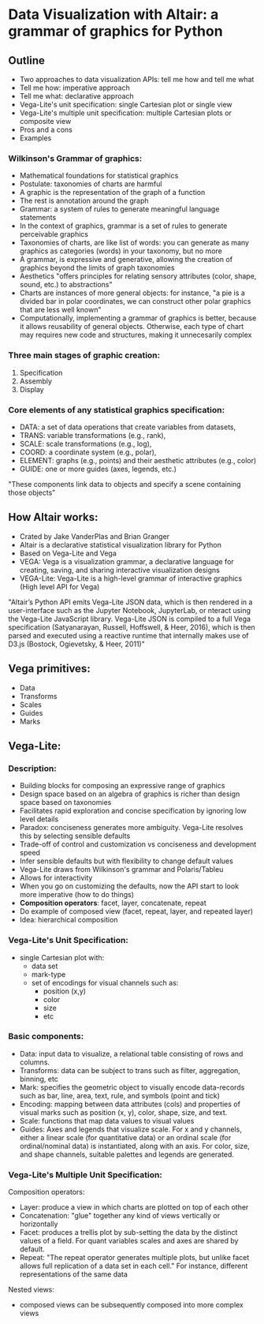 # Data Visualization with Altair: a grammar of graphics for Python

## Outline

- Two approaches to data visualization APIs: tell me how and tell me what
- Tell me how: imperative approach
- Tell me what: declarative approach
- Vega-Lite's unit specification: single Cartesian plot or single view
- Vega-Lite's multiple unit specification: multiple Cartesian plots or composite view
- Pros and a cons
- Examples

### Wilkinson's Grammar of graphics:
- Mathematical foundations for statistical graphics
- Postulate: taxonomies of charts are harmful
- A graphic is the representation of the graph of a function
- The rest is annotation around the graph
- Grammar: a system of rules to generate meaningful language statements
- In the context of graphics, grammar is a set of rules to generate perceivable graphics
- Taxonomies of charts, are like list of words: you can generate as many graphics as categories (words) in your taxonomy, but no more
- A grammar, is expressive and generative, allowing the creation of graphics beyond the limits of graph taxonomies
- Aesthetics "offers principles for relating sensory attributes (color, shape, sound, etc.) to abstractions"
- Charts are instances of more general objects: for instance, "a pie is a divided bar in polar coordinates, we can construct other polar graphics that are less well known"
- Computationally, implementing a grammar of graphics is better, because it allows reusability of general objects. Otherwise, each type of chart may requires new code and structures, making it unnecesarily complex

### Three main stages of graphic creation:

1. Specification
2. Assembly
3. Display

### Core elements of any statistical graphics specification:

- DATA: a set of data operations that create variables from datasets,
- TRANS: variable transformations (e.g., rank),
- SCALE: scale transformations (e.g., log),
- COORD: a coordinate system (e.g., polar),
- ELEMENT: graphs (e.g., points) and their aesthetic attributes (e.g., color)
- GUIDE: one or more guides (axes, legends, etc.)

"These components link data to objects and
specify a scene containing those objects"

## How Altair works:

- Crated by Jake VanderPlas and Brian Granger
- Altair is a declarative statistical visualization library for Python
- Based on Vega-Lite and Vega
- VEGA: Vega is a visualization grammar, a declarative language for creating, saving, and sharing interactive visualization designs
- VEGA-Lite: Vega-Lite is a high-level grammar of interactive graphics (High level API for Vega)

"Altair’s Python API emits Vega-Lite JSON data, which is then rendered in a user-interface such as the Jupyter Notebook, JupyterLab, or nteract using the Vega-Lite JavaScript library. Vega-Lite JSON is compiled to a full Vega specification (Satyanarayan, Russell, Hoffswell, & Heer, 2016), which is then parsed and executed using a reactive runtime that internally makes use of D3.js (Bostock, Ogievetsky, & Heer, 2011)"

## Vega primitives:
- Data
- Transforms
- Scales
- Guides
- Marks

## Vega-Lite:

### Description:
- Building blocks for composing an expressive range of graphics
- Design space based on an algebra of graphics is richer than design space based on taxonomies
- Facilitates rapid exploration and concise specification by ignoring low level details
- Paradox: conciseness generates more ambiguity. Vega-Lite resolves this by selecting sensible defaults
- Trade-off of control and customization vs conciseness and development speed
- Infer sensible defaults but with flexibility to change default values
- Vega-Lite draws from Wilkinson's grammar and Polaris/Tableu
- Allows for interactivity
- When you go on customizing the defaults, now the API start to look more imperative (how to do things)
- **Composition operators**: facet, layer, concatenate, repeat
- Do example of composed view (facet, repeat, layer, and repeated layer)
- Idea: hierarchical composition

### Vega-Lite's Unit Specification:
- single Cartesian plot with:
  - data set
  - mark-type
  - set of encodings for visual channels such as:
    - position (x,y)
    - color
    - size
    - etc

### Basic components:
- Data: input data to visualize, a relational table consisting of rows and columns.
- Transforms: data can be subject to trans such as filter, aggregation, binning, etc
- Mark: specifies the geometric object to visually encode data-records such as bar, line, area, text, rule, and symbols (point and tick)
- Encoding: mapping between data attributes (cols) and properties of visual marks such as position (x, y), color, shape, size, and text.
- Scale: functions that map data values to visual values
- Guides: Axes and legends that visualize scale. For x and y channels, either a linear scale (for quantitative data) or an ordinal scale (for ordinal/nominal data) is instantiated, along with an axis. For color, size, and shape channels, suitable palettes and legends are generated.

### Vega-Lite's Multiple Unit Specification:
Composition operators:
- Layer: produce a view in which charts are plotted on top of each other
- Concatenation: "glue" together any kind of views vertically or horizontally
- Facet: produces a trellis plot by sub-setting the data by the distinct values of a field. For quant variables scales and axes are shared by default.
- Repeat: "The repeat operator generates multiple plots, but unlike facet allows full replication of a data set in each cell." For instance, different representations of the same data

Nested views:
- composed views can be subsequently composed into more complex views
